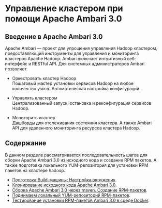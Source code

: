 # Управление кластером при помощи Apache Ambari 3.0

## Введение в Apache Ambari 3.0
Apache Ambari — проект для упрощения управления Hadoop кластером, предоставляющий инструменты для управления и мониторинга кластеров Apache Hadoop. Ambari включает интуитивный веб-интерфейс и RESTful API.
Для системных администраторов Ambari позволяет:

* Оркестровать кластер Hadoop  
Пошаговый мастер установки сервисов Hadoop на любое количество узлов. Автоматическая настройка конфигураций.

* Управлять кластером  
Централизованный запуск, остановка и реконфигурация сервисов Hadoop.

* Мониторить кластер  
Дашборды для отслеживания состояния кластера. А также Ambari API для удаленного мониторинга ресурсов кластера Hadoop.

## Содержание

В данном разделе рассматривается последовательность шагов для сборки Apache Ambari 3.0 из исходного кода и создание RPM
пакетов. А также подготовка локального YUM-репозитория для установки RPM пакетов на кластере hadoop.

* [Подготовка Build-машины: Настройка окружения](create_build_machine.md).
* [Клонирование исходного кода Apache Ambari 3.0](clone_source_ambari.md).
* [Сборка Apache Ambari 3.0 через maven. Создание RPM-пакетов](build_ambari.md).
* [Поднимаем локальный YUM-репозиторий RPM-пакетов](yum_repository.md).
* [Тестирование установки RPM-пакетов Ambari 3.0 в среде Docker](docker_test_ambari.md).

